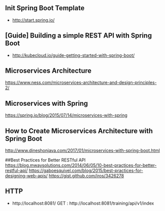 ## Init Spring Boot Template
- http://start.spring.io/

## [Guide] Building a simple REST API with Spring Boot
- http://kubecloud.io/guide-getting-started-with-spring-boot/

## Microservices Architecture
https://www.ness.com/microservices-architecture-and-design-principles-2/

## Microservices with Spring
https://spring.io/blog/2015/07/14/microservices-with-spring

## How to Create Microservices Architecture with Spring Boot
http://www.dineshonjava.com/2017/01/microservices-with-spring-boot.html

##Best Practices for Better RESTful API
https://blog.mwaysolutions.com/2014/06/05/10-best-practices-for-better-restful-api/
https://gaboesquivel.com/blog/2015/best-practices-for-designing-web-apis/
https://gist.github.com/iros/3426278

## HTTP
- http://localhost:8081/
    GET : http://localhost:8081/training/api/v1/index